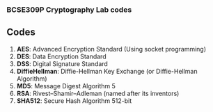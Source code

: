### BCSE309P Cryptography Lab codes

## Codes


1. **AES**: Advanced Encryption Standard (Using socket programming)
2. **DES**: Data Encryption Standard
3. **DSS**: Digital Signature Standard
4. **DiffieHellman**: Diffie-Hellman Key Exchange (or Diffie-Hellman Algorithm)
5. **MD5**: Message Digest Algorithm 5
6. **RSA**: Rivest–Shamir–Adleman (named after its inventors)
7. **SHA512**: Secure Hash Algorithm 512-bit
